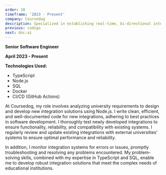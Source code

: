 ```yaml
---
order: 10
timeframe: '2023 - Present'
company: Coursedog
description: Specialized in establishing real-time, bi-directional integrations with educational systems, ensuring seamless integration and compliance, and streamlining class, event, curriculum, and catalogue planning.
previous: codigo
next: doc-ai
---
```


**Senior Software Engineer**

**April 2023 - Present**

**Technologies Used:**

- TypeScript
- Node.js
- SQL
- Docker
- CI/CD (GitHub Actions)

At Coursedog, my role involves analyzing university requirements to design and develop new integration solutions using Node.js. I write clean, efficient, and well-documented code for new integrations, adhering to best practices in software development. I thoroughly test newly developed integrations to ensure functionality, reliability, and compatibility with existing systems. I regularly review and update existing integrations with external universities' systems to ensure optimal performance and reliability.

In addition, I monitor integration systems for errors or issues, promptly troubleshooting and resolving any problems encountered. My problem-solving skills, combined with my expertise in TypeScript and SQL, enable me to develop robust integration solutions that meet the complex needs of educational institutions.
